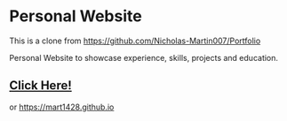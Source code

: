# Personal Website
This is a clone from https://github.com/Nicholas-Martin007/Portfolio

Personal Website to showcase experience, skills, projects and education.

## **[Click Here!](https://mart1428.github.io/)**

or https://mart1428.github.io
